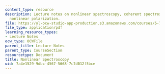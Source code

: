 ```yaml
---
content_type: resource
description: Lecture notes on nonlinear spectroscopy, coherent spectroscopy, and the
  nonlinear polarization.
file: https://ol-ocw-studio-app-production.s3.amazonaws.com/courses/5-74-introductory-quantum-mechanics-ii-spring-2009/7a4e15299dbc456756687c7d012f5bce_MIT5_74s09_lec13.pdf
file_type: application/pdf
learning_resource_types:
- Lecture Notes
ocw_type: OCWFile
parent_title: Lecture Notes
parent_type: CourseSection
resourcetype: Document
title: Nonlinear Spectroscopy
uid: 7a4e1529-9dbc-4567-5668-7c7d012f5bce
---
```

